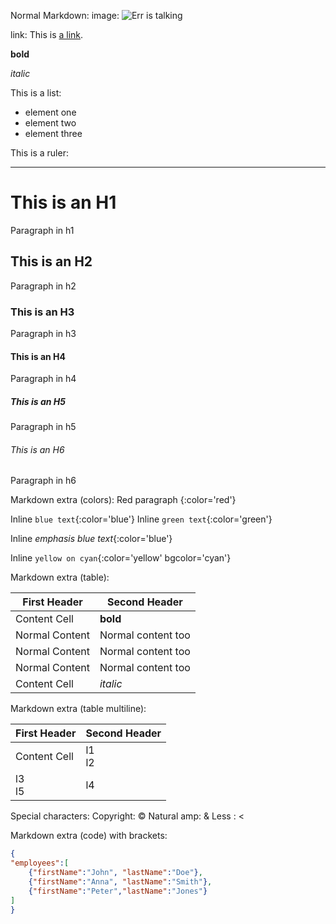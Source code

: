 Normal Markdown:
image: ![Err is talking](http://errbot.io/_static/err_speech.png)

link: This is [a link](http://www.errbot.io).


**bold**

_italic_

This is a list:

-  element one
-  element two
-  element three

This is a ruler:
- - -

# This is an H1
Paragraph in h1
## This is an H2
Paragraph in h2
### This is an H3
Paragraph in h3
#### This is an H4
Paragraph in h4
##### This is an H5
Paragraph in h5
###### This is an H6
Paragraph in h6

Markdown extra (colors):
Red paragraph
{:color='red'}

Inline `blue text`{:color='blue'}
Inline `green text`{:color='green'}

Inline *emphasis blue text*{:color='blue'}

Inline `yellow on cyan`{:color='yellow' bgcolor='cyan'}

Markdown extra (table):

First Header   | Second Header
-------------- | -------------
Content Cell   | **bold**
Normal Content | Normal content too
Normal Content | Normal content too
Normal Content | Normal content too
Content Cell   | _italic_

Markdown extra (table multiline):

First Header  | Second Header
------------- | -------------
Content Cell  | l1<br/>l2
l3<br/>l5     | l4

Special characters:
Copyright: &copy;
Natural amp: &
Less : <

Markdown extra (code) with brackets:

```json
{
"employees":[
    {"firstName":"John", "lastName":"Doe"}, 
    {"firstName":"Anna", "lastName":"Smith"}, 
    {"firstName":"Peter","lastName":"Jones"}
]
}
```

